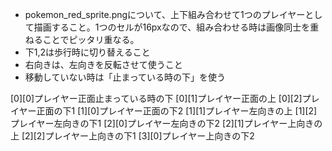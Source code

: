 - pokemon_red_sprite.pngについて、上下組み合わせて1つのプレイヤーとして描画すること。1つのセルが16pxなので、組み合わせる時は画像同士を重ねることでピッタリ重なる。
- 下1,2は歩行時に切り替えること
- 右向きは、左向きを反転させて使うこと
- 移動していない時は「止まっている時の下」を使う

[0][0]プレイヤー正面止まっている時の下
[0][1]プレイヤー正面の上
[0][2]プレイヤー正面の下1
[1][0]プレイヤー正面の下2
[1][1]プレイヤー左向きの上
[1][2]プレイヤー左向きの下1
[2][0]プレイヤー左向きの下2
[2][1]プレイヤー上向きの上
[2][2]プレイヤー上向きの下1
[3][0]プレイヤー上向きの下2